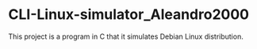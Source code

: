 # CLI-Linux-simulator_Aleandro2000
This project is a program in C that it simulates Debian Linux distribution.
